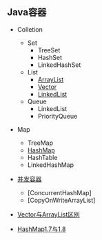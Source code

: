 ## Java容器

- Colletion
    - Set
        - TreeSet
        - HashSet
        - LinkedHashSet
    - List
        - [ArrayList](https://github.com/Cynaith/Java-Daily-Interview/blob/master/Java%E5%AE%B9%E5%99%A8/List.md)
        - [Vector](https://github.com/Cynaith/Java-Daily-Interview/blob/master/Java%E5%AE%B9%E5%99%A8/List.md)
        - [LinkedList](https://github.com/Cynaith/Java-Daily-Interview/blob/master/Java%E5%AE%B9%E5%99%A8/List.md)
    - Queue
        - LinkedList
        - PriorityQueue
- Map
    - TreeMap
    - [HashMap](https://github.com/Cynaith/Java-Daily-Interview/blob/master/Java%E5%AE%B9%E5%99%A8/Map.md)
    - HashTable
    - LinkedHashMap

- [并发容器](Java并发编程实战)
    - [ConcurrentHashMap]
    - [CopyOnWriteArrayList]
    
- [Vector与ArrayList区别](https://github.com/Cynaith/Java-Daily-Interview/blob/master/Java%E5%AE%B9%E5%99%A8/List.md)
- [HashMap1.7与1.8](https://github.com/Cynaith/Java-Daily-Interview/blob/master/Java%E5%AE%B9%E5%99%A8/HashMap1.7%E4%B8%8E1.8.md)     